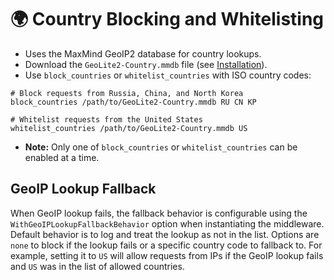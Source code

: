 # 🌍 Country Blocking and Whitelisting

*   Uses the MaxMind GeoIP2 database for country lookups.
*   Download the `GeoLite2-Country.mmdb` file (see [Installation](#-installation)).
*   Use `block_countries` or `whitelist_countries` with ISO country codes:

```caddyfile
# Block requests from Russia, China, and North Korea
block_countries /path/to/GeoLite2-Country.mmdb RU CN KP

# Whitelist requests from the United States
whitelist_countries /path/to/GeoLite2-Country.mmdb US
```

*   **Note:** Only one of `block_countries` or `whitelist_countries` can be enabled at a time.

## GeoIP Lookup Fallback

When GeoIP lookup fails, the fallback behavior is configurable using the `WithGeoIPLookupFallbackBehavior` option when instantiating the middleware. Default behavior is to log and treat the lookup as not in the list. Options are `none` to block if the lookup fails or a specific country code to fallback to. For example, setting it to `US` will allow requests from IPs if the GeoIP lookup fails and `US` was in the list of allowed countries.

